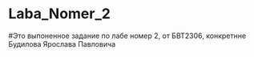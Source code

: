 # Laba_Nomer_2
#Это выпоненное задание по лабе номер 2, от БВТ2306, конкретнне Будилова Ярослава Павловича
